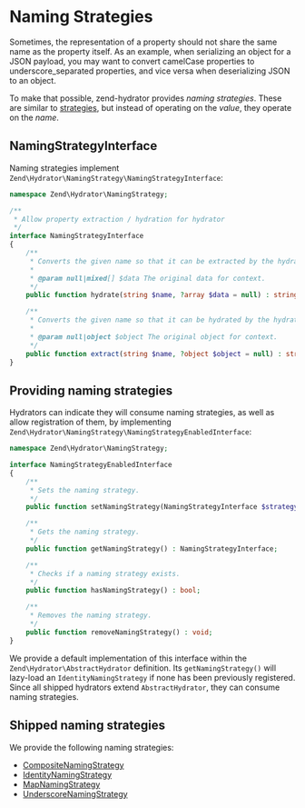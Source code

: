 # Naming Strategies

Sometimes, the representation of a property should not share the same name as
the property itself. As an example, when serializing an object for a JSON
payload, you may want to convert camelCase properties to underscore_separated
properties, and vice versa when deserializing JSON to an object.

To make that possible, zend-hydrator provides _naming strategies_. These are
similar to [strategies](../strategies.md), but instead of operating on the
_value_, they operate on the _name_.

## NamingStrategyInterface

Naming strategies implement `Zend\Hydrator\NamingStrategy\NamingStrategyInterface`:

```php
namespace Zend\Hydrator\NamingStrategy;

/**
 * Allow property extraction / hydration for hydrator
 */
interface NamingStrategyInterface
{
    /**
     * Converts the given name so that it can be extracted by the hydrator.
     *
     * @param null|mixed[] $data The original data for context.
     */
    public function hydrate(string $name, ?array $data = null) : string;

    /**
     * Converts the given name so that it can be hydrated by the hydrator.
     *
     * @param null|object $object The original object for context.
     */
    public function extract(string $name, ?object $object = null) : string;
}
```

## Providing naming strategies

Hydrators can indicate they will consume naming strategies, as well as allow
registration of them, by implementing `Zend\Hydrator\NamingStrategy\NamingStrategyEnabledInterface`:

```php
namespace Zend\Hydrator\NamingStrategy;

interface NamingStrategyEnabledInterface
{
    /**
     * Sets the naming strategy.
     */
    public function setNamingStrategy(NamingStrategyInterface $strategy) : void;

    /**
     * Gets the naming strategy.
     */
    public function getNamingStrategy() : NamingStrategyInterface;

    /**
     * Checks if a naming strategy exists.
     */
    public function hasNamingStrategy() : bool;

    /**
     * Removes the naming strategy.
     */
    public function removeNamingStrategy() : void;
}
```

We provide a default implementation of this interface within the
`Zend\Hydrator\AbstractHydrator` definition. Its `getNamingStrategy()` will
lazy-load an `IdentityNamingStrategy` if none has been previously registered.
Since all shipped hydrators extend `AbstractHydrator`, they can consume naming
strategies.

## Shipped naming strategies

We provide the following naming strategies:

- [CompositeNamingStrategy](composite-naming-strategy.md)
- [IdentityNamingStrategy](identity-naming-strategy.md)
- [MapNamingStrategy](map-naming-strategy.md)
- [UnderscoreNamingStrategy](underscore-naming-strategy.md)
